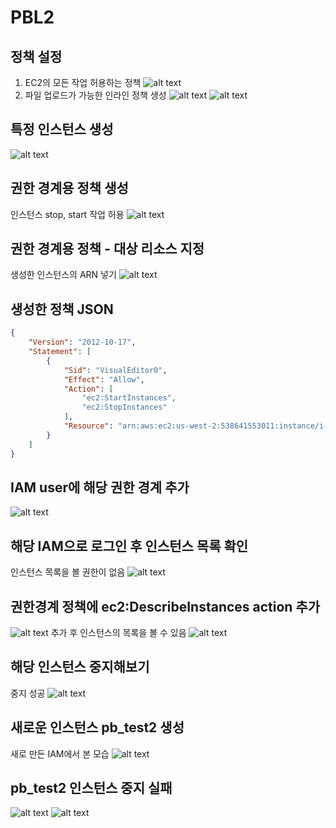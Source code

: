 # PBL2

## 정책 설정
1. EC2의 모든 작업 허용하는 정책 
![alt text](image-2.png)
2. 파일 업로드가 가능한 인라인 정책 생성
![alt text](image-23.png)
![alt text](image-22.png)

## 특정 인스턴스 생성
![alt text](image-10.png)

## 권한 경계용 정책 생성
인스턴스 stop, start 작업 허용
![alt text](image-7.png)

## 권한 경계용 정책 - 대상 리소스 지정   
생성한 인스턴스의 ARN 넣기
![alt text](image-8.png)

## 생성한 정책 JSON
``` json
{
    "Version": "2012-10-17",
    "Statement": [
        {
            "Sid": "VisualEditor0",
            "Effect": "Allow",
            "Action": [
                "ec2:StartInstances",
                "ec2:StopInstances"
            ],
            "Resource": "arn:aws:ec2:us-west-2:538641553011:instance/i-0db2b509082de176d"
        }
    ]
}
```

## IAM user에 해당 권한 경계 추가
![alt text](image-9.png)

## 해당 IAM으로 로그인 후 인스턴스 목록 확인
인스턴스 목록을 볼 권한이 없음
![alt text](image-12.png)

## 권한경계 정책에 ec2:DescribeInstances action 추가
![alt text](image-11.png)
추가 후 인스턴스의 목록을 볼 수 있음
![alt text](image-13.png)

## 해당 인스턴스 중지해보기
중지 성공
![alt text](image-14.png)

## 새로운 인스턴스 pb_test2 생성
새로 만든 IAM에서 본 모습
![alt text](image-16.png)

## pb_test2 인스턴스 중지 실패
![alt text](image-17.png)
![alt text](image-15.png)
